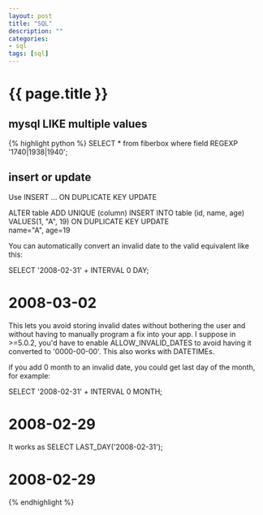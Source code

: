 ```yaml
---
layout: post
title: "SQL"
description: ""
categories:    
- sql
tags: [sql]
---
```

{{ page.title }}
================

## mysql LIKE multiple values 
{% highlight python %}
SELECT * from fiberbox where field REGEXP '1740|1938|1940';

## insert or update
Use INSERT ... ON DUPLICATE KEY UPDATE

ALTER table ADD UNIQUE (column)
INSERT INTO table (id, name, age) VALUES(1, "A", 19) ON DUPLICATE KEY UPDATE    
name="A", age=19

You can automatically convert an invalid date to the valid equivalent like this:

SELECT '2008-02-31' + INTERVAL 0 DAY;
# 2008-03-02

This lets you avoid storing invalid dates without bothering the user and without having to manually program a fix into your app. I suppose in >=5.0.2, you'd have to enable ALLOW_INVALID_DATES to avoid having it converted to '0000-00-00'. This also works with DATETIMEs.

if you add 0 month to an invalid date, you could get last day of the month, for example:   

SELECT '2008-02-31' + INTERVAL 0 MONTH;
# 2008-02-29

It works as
SELECT LAST_DAY('2008-02-31');
# 2008-02-29
{% endhighlight %}
